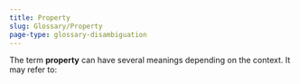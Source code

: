 ```yaml
---
title: Property
slug: Glossary/Property
page-type: glossary-disambiguation
---
```




The term **property** can have several meanings depending on the context. It may refer to:


